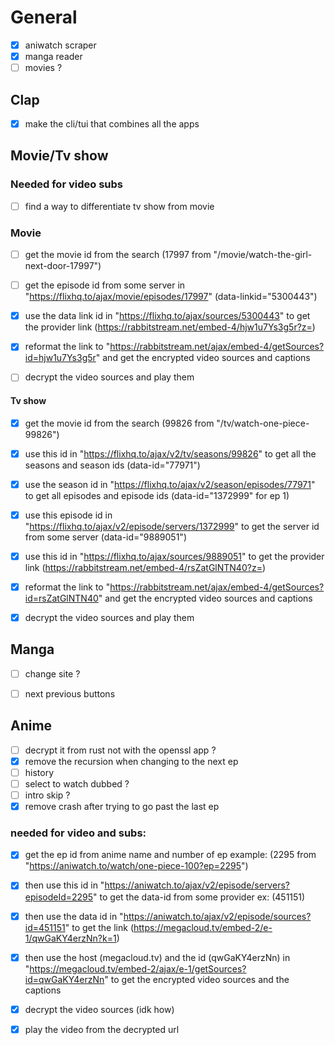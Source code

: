 # General
- [x] aniwatch scraper
- [x] manga reader
- [ ] movies ?

## Clap
- [x] make the cli/tui that combines all the apps


## Movie/Tv show

### Needed for video subs
- [ ] find a way to differentiate tv show from movie

### Movie
- [ ] get the movie id from the search (17997 from "/movie/watch-the-girl-next-door-17997")
- [ ] get the episode id from some server in "https://flixhq.to/ajax/movie/episodes/17997"  (data-linkid="5300443")
- [x] use the data link id in "https://flixhq.to/ajax/sources/5300443" to get the provider link (https://rabbitstream.net/embed-4/hjw1u7Ys3g5r?z=)
- [x] reformat the link to "https://rabbitstream.net/ajax/embed-4/getSources?id=hjw1u7Ys3g5r" and get the encrypted video sources and captions
- [ ] decrypt the video sources and play them


#### Tv show
- [x] get the movie id from the search (99826 from "/tv/watch-one-piece-99826")
- [x] use this id in "https://flixhq.to/ajax/v2/tv/seasons/99826" to get all the seasons and season ids (data-id="77971")
- [x] use the season id in "https://flixhq.to/ajax/v2/season/episodes/77971" to get all episodes and episode ids (data-id="1372999" for ep 1)
- [x] use this episode id in "https://flixhq.to/ajax/v2/episode/servers/1372999" to get the server id from some server (data-id="9889051")
- [x] use this id in "https://flixhq.to/ajax/sources/9889051" to get the provider link (https://rabbitstream.net/embed-4/rsZatGlNTN40?z=)
- [x] reformat the link to "https://rabbitstream.net/ajax/embed-4/getSources?id=rsZatGlNTN40" and get the encrypted video sources and captions
- [x] decrypt the video sources and play them



## Manga
- [ ] change site ?
- [ ] next previous buttons


## Anime
- [ ] decrypt it from rust not with the openssl app ?
- [x] remove the recursion when changing to the next ep
- [ ] history
- [ ] select to watch dubbed ?
- [ ] intro skip ?
- [x] remove crash after trying to go past the last ep

### needed for video and subs:
- [x] get the ep id from anime name and number of ep example: (2295 from "https://aniwatch.to/watch/one-piece-100?ep=2295")
- [x] then use this id in "https://aniwatch.to/ajax/v2/episode/servers?episodeId=2295" to get the data-id from some provider ex: (451151)
- [x] then use the data id in "https://aniwatch.to/ajax/v2/episode/sources?id=451151" to get the link (https://megacloud.tv/embed-2/e-1/qwGaKY4erzNn?k=1)
- [x] then use the host (megacloud.tv) and the id (qwGaKY4erzNn) in "https://megacloud.tv/embed-2/ajax/e-1/getSources?id=qwGaKY4erzNn" to get the encrypted video sources and the captions
- [x] decrypt the video sources (idk how)
- [x] play the video from the decrypted url 



